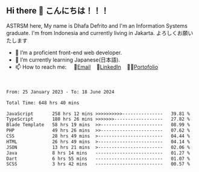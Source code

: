 ## Hi there 👋 こんにちは！！！
ASTRSM here, My name is Dhafa Defrito and I'm an Information Systems graduate. I'm from Indonesia and currently living in Jakarta. よろしくお願いたします

- 🔭 I’m a proficient front-end web developer.
- 🌱 I’m currently learning Japanese(日本語).
- 📫 How to reach me: &nbsp;&nbsp;&nbsp;&nbsp;📧[Email](ddefrito@gmail.com)&nbsp;&nbsp;&nbsp;&nbsp;💼[LinkedIn](https://www.linkedin.com/in/dhafa-defrita-rama-yudistira-9357a9229/)&nbsp;&nbsp;&nbsp;&nbsp;👨‍🎨[Portofolio](https://ddefrito.vercel.app/)
<br>
<!-- <p align="left">
<a href="https://github.com/ASTRSM">
  <img height="180em" src="https://github-readme-stats-eight-theta.vercel.app/api?username=ASTRSM&show_icons=true&theme=dracula&include_all_commits=true&count_private=true"/>
  <img height="180em" src="https://github-readme-stats-eight-theta.vercel.app/api/top-langs/?username=ASTRSM&layout=compact&langs_count=8&theme=dracula"/>
</a>
</p> -->

<!--START_SECTION:waka-->

```txt
From: 25 January 2023 - To: 18 June 2024

Total Time: 648 hrs 40 mins

JavaScript       258 hrs 12 mins >>>>>>>>>>---------------   39.81 %
TypeScript       180 hrs 26 mins >>>>>>>------------------   27.82 %
Blade Template   58 hrs 19 mins  >>-----------------------   08.99 %
PHP              49 hrs 26 mins  >>-----------------------   07.62 %
CSS              28 hrs 49 mins  >------------------------   04.44 %
HTML             26 hrs 49 mins  >------------------------   04.14 %
JSON             13 hrs 21 mins  >------------------------   02.06 %
Java             8 hrs 14 mins   -------------------------   01.27 %
Dart             6 hrs 55 mins   -------------------------   01.07 %
SCSS             3 hrs 42 mins   -------------------------   00.57 %
```

<!--END_SECTION:waka-->
